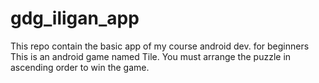 # gdg_iligan_app
This repo contain the basic app of my course android dev. for beginners
This is an android game named Tile. You must arrange the puzzle in ascending order to win the game.
